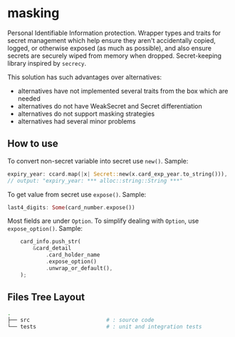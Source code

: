 # masking

Personal Identifiable Information protection.
Wrapper types and traits for secret management which help ensure they aren't accidentally copied, logged, or otherwise exposed (as much as possible), and also ensure secrets are securely wiped from memory when dropped.
Secret-keeping library inspired by `secrecy`.

This solution has such advantages over alternatives:
- alternatives have not implemented several traits from the box which are needed
- alternatives do not have WeakSecret and Secret differentiation
- alternatives do not support masking strategies
- alternatives had several minor problems

## How to use

To convert non-secret variable into secret use `new()`. Sample:

```rust
expiry_year: ccard.map(|x| Secret::new(x.card_exp_year.to_string())),
// output: "expiry_year: *** alloc::string::String ***"
```

To get value from secret use `expose()`. Sample:

```rust
last4_digits: Some(card_number.expose())
```

Most fields are under `Option`. To simplify dealing with `Option`, use `expose_option()`. Sample:

```rust
    card_info.push_str(
        &card_detail
            .card_holder_name
            .expose_option()
            .unwrap_or_default(),
    );
```


## Files Tree Layout


```bash
.
├── src                        # : source code
└── tests                      # : unit and integration tests

```

<!--
command to generate the tree `tree -L 3 -d`
-->
